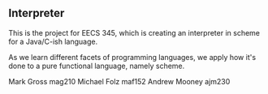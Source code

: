 ## Interpreter

This is the project for EECS 345, which is creating an interpreter in scheme for a Java/C-ish language.

As we learn different facets of programming languages, we apply how it's done to a pure functional language, namely scheme.

Mark Gross mag210
Michael Folz maf152
Andrew Mooney ajm230

